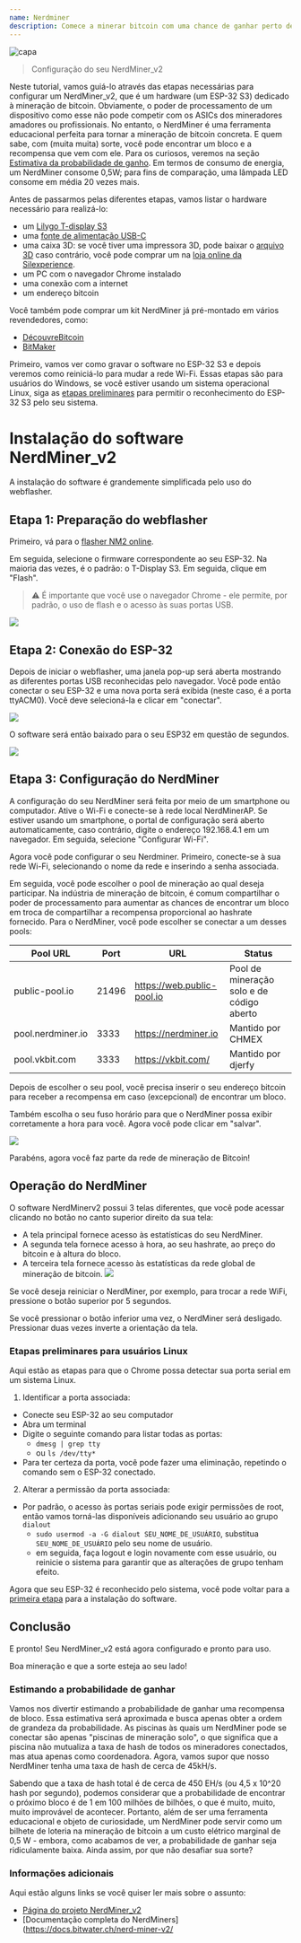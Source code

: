 ```yaml
---
name: Nerdminer
description: Comece a minerar bitcoin com uma chance de ganhar perto de 0
---
```


![capa](assets/cover.jpeg)

> Configuração do seu NerdMiner_v2

Neste tutorial, vamos guiá-lo através das etapas necessárias para configurar um NerdMiner_v2, que é um hardware (um ESP-32 S3) dedicado à mineração de bitcoin.
Obviamente, o poder de processamento de um dispositivo como esse não pode competir com os ASICs dos mineradores amadores ou profissionais. No entanto, o NerdMiner é uma ferramenta educacional perfeita para tornar a mineração de bitcoin concreta. E quem sabe, com (muita muita) sorte, você pode encontrar um bloco e a recompensa que vem com ele. Para os curiosos, veremos na seção [Estimativa da probabilidade de ganho](#estimativa-da-probabilidade-de-ganho). Em termos de consumo de energia, um NerdMiner consome 0,5W; para fins de comparação, uma lâmpada LED consome em média 20 vezes mais.

Antes de passarmos pelas diferentes etapas, vamos listar o hardware necessário para realizá-lo:

- um [Lilygo T-display S3](https://lilygo.cc/products/t-display-s3)
- uma [fonte de alimentação USB-C](https://amzn.eu/d/gIOot90)
- uma caixa 3D: se você tiver uma impressora 3D, pode baixar o [arquivo 3D](https://www.printables.com/model/501547-nerdminer-v2-click-case-w-buttons) caso contrário, você pode comprar um na [loja online da Silexperience](https://silexperience.company.site/NerdMiner_V2-p544379757).
- um PC com o navegador Chrome instalado
- uma conexão com a internet
- um endereço bitcoin

Você também pode comprar um kit NerdMiner já pré-montado em vários revendedores, como:

- [DécouvreBitcoin](https://shop.decouvrebitcoin.com/products/nerd-miner?_pos=1&_psq=nerd&_ss=e&_v=1.0)
- [BitMaker](https://bitronics.store/shop/)

Primeiro, vamos ver como gravar o software no ESP-32 S3 e depois veremos como reiniciá-lo para mudar a rede Wi-Fi. Essas etapas são para usuários do Windows, se você estiver usando um sistema operacional Linux, siga as [etapas preliminares](#etapas-preliminares-para-usuários-linux) para permitir o reconhecimento do ESP-32 S3 pelo seu sistema.

# Instalação do software NerdMiner_v2

A instalação do software é grandemente simplificada pelo uso do webflasher.

## Etapa 1: Preparação do webflasher

Primeiro, vá para o [flasher NM2 online](https://bitmaker-hub.github.io/diyflasher/).

Em seguida, selecione o firmware correspondente ao seu ESP-32. Na maioria das vezes, é o padrão: o T-Display S3. Em seguida, clique em "Flash".

> ⚠️ É importante que você use o navegador Chrome - ele permite, por padrão, o uso de flash e o acesso às suas portas USB.

![](assets/webflasher.png)

## Etapa 2: Conexão do ESP-32

Depois de iniciar o webflasher, uma janela pop-up será aberta mostrando as diferentes portas USB reconhecidas pelo navegador.
Você pode então conectar o seu ESP-32 e uma nova porta será exibida (neste caso, é a porta ttyACM0). Você deve selecioná-la e clicar em "conectar".

![](assets/flasher-port-serial.png)

O software será então baixado para o seu ESP32 em questão de segundos.

![](assets/NM2-sucessfully-installed.png)

## Etapa 3: Configuração do NerdMiner

A configuração do seu NerdMiner será feita por meio de um smartphone ou computador.
Ative o Wi-Fi e conecte-se à rede local NerdMinerAP. Se estiver usando um smartphone, o portal de configuração será aberto automaticamente, caso contrário, digite o endereço 192.168.4.1 em um navegador.
Em seguida, selecione "Configurar Wi-Fi".

Agora você pode configurar o seu Nerdminer.
Primeiro, conecte-se à sua rede Wi-Fi, selecionando o nome da rede e inserindo a senha associada.

Em seguida, você pode escolher o pool de mineração ao qual deseja participar. Na indústria de mineração de bitcoin, é comum compartilhar o poder de processamento para aumentar as chances de encontrar um bloco em troca de compartilhar a recompensa proporcional ao hashrate fornecido.
Para o NerdMiner, você pode escolher se conectar a um desses pools:

| Pool URL          | Port  | URL                        | Status                                    |
| ----------------- | ----- | -------------------------- | ----------------------------------------- |
| public-pool.io    | 21496 | https://web.public-pool.io | Pool de mineração solo e de código aberto |
| pool.nerdminer.io | 3333  | https://nerdminer.io       | Mantido por CHMEX                         |
| pool.vkbit.com    | 3333  | https://vkbit.com/         | Mantido por djerfy                        |

Depois de escolher o seu pool, você precisa inserir o seu endereço bitcoin para receber a recompensa em caso (excepcional) de encontrar um bloco.

Também escolha o seu fuso horário para que o NerdMiner possa exibir corretamente a hora para você.
Agora você pode clicar em "salvar".

![](assets/wifi-configuration.jpg)

Parabéns, agora você faz parte da rede de mineração de Bitcoin!

## Operação do NerdMiner

O software NerdMinerv2 possui 3 telas diferentes, que você pode acessar clicando no botão no canto superior direito da sua tela:

- A tela principal fornece acesso às estatísticas do seu NerdMiner.
- A segunda tela fornece acesso à hora, ao seu hashrate, ao preço do bitcoin e à altura do bloco.
- A terceira tela fornece acesso às estatísticas da rede global de mineração de bitcoin.
  ![](assets/NM2-screens.png)

Se você deseja reiniciar o NerdMiner, por exemplo, para trocar a rede WiFi, pressione o botão superior por 5 segundos.

Se você pressionar o botão inferior uma vez, o NerdMiner será desligado. Pressionar duas vezes inverte a orientação da tela.

### Etapas preliminares para usuários Linux

Aqui estão as etapas para que o Chrome possa detectar sua porta serial em um sistema Linux.

1. Identificar a porta associada:

- Conecte seu ESP-32 ao seu computador
- Abra um terminal
- Digite o seguinte comando para listar todas as portas:
  - `dmesg | grep tty`
  - ou `ls /dev/tty*`
- Para ter certeza da porta, você pode fazer uma eliminação, repetindo o comando sem o ESP-32 conectado.

2. Alterar a permissão da porta associada:

- Por padrão, o acesso às portas seriais pode exigir permissões de root, então vamos torná-las disponíveis adicionando seu usuário ao grupo `dialout`
  - `sudo usermod -a -G dialout SEU_NOME_DE_USUÁRIO`, substitua `SEU_NOME_DE_USUÁRIO` pelo seu nome de usuário.
  - em seguida, faça logout e login novamente com esse usuário, ou reinicie o sistema para garantir que as alterações de grupo tenham efeito.

Agora que seu ESP-32 é reconhecido pelo sistema, você pode voltar para a [primeira etapa](#etape-1-preparation-du-webflasher) para a instalação do software.

## Conclusão

E pronto! Seu NerdMiner_v2 está agora configurado e pronto para uso.

Boa mineração e que a sorte esteja ao seu lado!

### Estimando a probabilidade de ganhar

Vamos nos divertir estimando a probabilidade de ganhar uma recompensa de bloco. Essa estimativa será aproximada e busca apenas obter a ordem de grandeza da probabilidade.
As piscinas às quais um NerdMiner pode se conectar são apenas "piscinas de mineração solo", o que significa que a piscina não mutualiza a taxa de hash de todos os mineradores conectados, mas atua apenas como coordenadora.
Agora, vamos supor que nosso NerdMiner tenha uma taxa de hash de cerca de 45kH/s.

Sabendo que a taxa de hash total é de cerca de 450 EH/s (ou 4,5 x 10^20 hash por segundo), podemos considerar que a probabilidade de encontrar o próximo bloco é de 1 em 100 milhões de bilhões, o que é muito, muito, muito improvável de acontecer. Portanto, além de ser uma ferramenta educacional e objeto de curiosidade, um NerdMiner pode servir como um bilhete de loteria na mineração de bitcoin a um custo elétrico marginal de 0,5 W - embora, como acabamos de ver, a probabilidade de ganhar seja ridiculamente baixa. Ainda assim, por que não desafiar sua sorte?

### Informações adicionais

Aqui estão alguns links se você quiser ler mais sobre o assunto:

- [Página do projeto NerdMiner_v2](http://github.com/BitMaker-hub/NerdMiner_v2)
- [Documentação completa do NerdMiners](https://docs.bitwater.ch/nerd-miner-v2/
